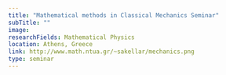 ```yaml
---
title: "Mathematical methods in Classical Mechanics Seminar"
subTitle: ""
image:
researchFields: Mathematical Physics
location: Athens, Greece
link: http://www.math.ntua.gr/~sakellar/mechanics.png
type: seminar
---
```

